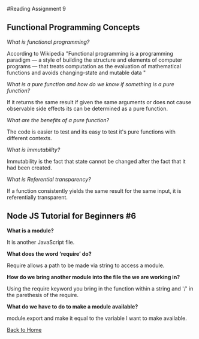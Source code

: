 #Reading Assignment 9

## **Functional Programming Concepts**

*What is functional programming?*

According to Wikipedia "Functional programming is a programming paradigm — a style of building the structure and elements of computer programs — that treats computation as the evaluation of mathematical functions and avoids changing-state and mutable data "

*What is a pure function and how do we know if something is a pure function?*

If it returns the same result if given the same arguments or does not cause observable side effects its can be determined as a pure function.

*What are the benefits of a pure function?*

The code is easier to test and its easy to test it's pure functions with different contexts.

*What is immutability?*

Immutability is the fact that state cannot be changed after the fact that it had been created.

*What is Referential transparency?*

If a function consistently yields the same result for the same input, it is referentially transparent.

## Node JS Tutorial for Beginners #6

**What is a module?**

It is another JavaScript file.

**What does the word ‘require’ do?**

Require allows a path to be made via string to access a module.

**How do we bring another module into the file the we are working in?**


Using the require keyword you bring in the function within a string and '/' in the parethesis of the require.

**What do we have to do to make a module available?**

module.export and make it equal to the variable I want to make available. 

[Back to Home](https://zusolaris.github.io/reading-notes/)
